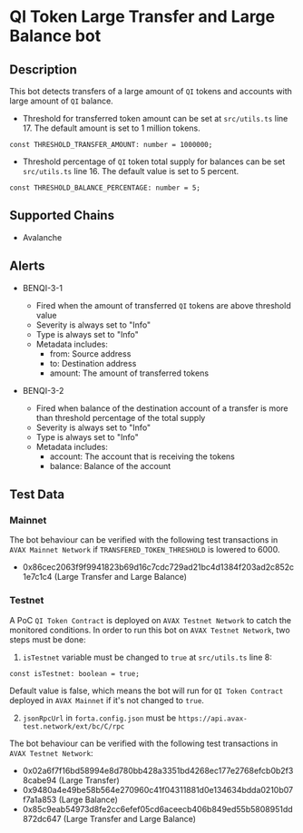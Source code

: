 # QI Token Large Transfer and Large Balance bot

## Description

This bot detects transfers of a large amount of `QI` tokens and accounts with large amount of `QI` balance.

- Threshold for transferred token amount can be set at `src/utils.ts` line 17. The default amount is set to 1 million tokens.

```
const THRESHOLD_TRANSFER_AMOUNT: number = 1000000;
```

- Threshold percentage of `QI` token total supply for balances can be set `src/utils.ts` line 16. The default value is set to 5 percent.

```
const THRESHOLD_BALANCE_PERCENTAGE: number = 5;
```

## Supported Chains

- Avalanche

## Alerts

- BENQI-3-1

  - Fired when the amount of transferred `QI` tokens are above threshold value
  - Severity is always set to "Info"
  - Type is always set to "Info"
  - Metadata includes:
    - from: Source address
    - to: Destination address
    - amount: The amount of transferred tokens

- BENQI-3-2
  - Fired when balance of the destination account of a transfer is more than threshold percentage of the total supply
  - Severity is always set to "Info"
  - Type is always set to "Info"
  - Metadata includes:
    - account: The account that is receiving the tokens
    - balance: Balance of the account

## Test Data

### Mainnet

The bot behaviour can be verified with the following test transactions in `AVAX Mainnet Network` if `TRANSFERED_TOKEN_THRESHOLD` is lowered to 6000.

- 0x86cec2063f9f9941823b69d16c7cdc729ad21bc4d1384f203ad2c852c1e7c1c4 (Large Transfer and Large Balance)

### Testnet

A PoC `QI Token Contract` is deployed on `AVAX Testnet Network` to catch the monitored conditions.
In order to run this bot on `AVAX Testnet Network`, two steps must be done:

1. `isTestnet` variable must be changed to `true` at `src/utils.ts` line 8:

```
const isTestnet: boolean = true;
```

Default value is false, which means the bot will run for `QI Token Contract` deployed in `AVAX Mainnet` if it's not changed to `true`.

2. `jsonRpcUrl` in `forta.config.json` must be `https://api.avax-test.network/ext/bc/C/rpc`

The bot behaviour can be verified with the following test transactions in `AVAX Testnet Network`:

- 0x02a6f7f16bd58994e8d780bb428a3351bd4268ec177e2768efcb0b2f38cabe94 (Large Transfer)
- 0x9480a4e49be58b564e270960c41f04311881d0e134634bdda0210b07f7a1a853 (Large Balance)
- 0x85c9eab54973d8fe2cc6efef05cd6aceecb406b849ed55b5808951dd872dc647 (Large Transfer and Large Balance)
